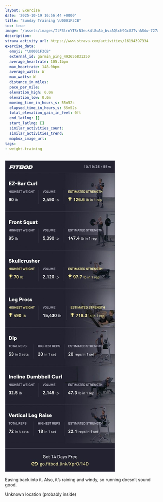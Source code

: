```yaml
---
layout: Exercise
date: '2025-10-19 16:56:44 +0000'
title: "Sunday Training \U0001F3CB️"
toc: true
image: "/assets/images/IlF3lrnYTSrN3euk4l8uAb_bvzAQlch9GcUJTvnASdw-727x2048.jpg.jpeg"
description:
strava_activity_url: https://www.strava.com/activities/16194397334
exercise_data:
  emoji: "\U0001F3CB️"
  external_id: garmin_ping_492656831250
  average_heartrate: 105.1bpm
  max_heartrate: 148.0bpm
  average_watts: W
  max_watts: W
  distance_in_miles:
  pace_per_mile:
  elevation_high: 0.0m
  elevation_low: 0.0m
  moving_time_in_hours_s: 55m52s
  elapsed_time_in_hours_s: 55m52s
  total_elevation_gain_in_feet: 0ft
  end_latlng: []
  start_latlng: []
  similar_activities_count:
  similar_activities_trend:
  mapbox_image_url:
tags:
- weight-training
---
```


![Sunday Training](/assets/images/IlF3lrnYTSrN3euk4l8uAb_bvzAQlch9GcUJTvnASdw-727x2048.jpg.jpeg)

Easing back into it. Also, it’s raining and windy, so running doesn’t sound good.

Unknown location (probably inside)
